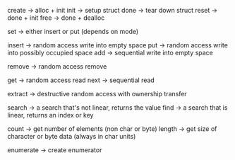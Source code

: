 create   ->  alloc + init
init     ->  setup struct
done     ->  tear down struct
reset    ->  done + init
free     ->  done + dealloc


set      -> either insert or put (depends on mode)

insert   -> random access write into empty space
put      -> random access write into possibly occupied space
add      -> sequential write into empty space

remove   -> random access remove

get      -> random access read
next     -> sequential read

extract  -> destructive random access with ownership transfer

search   -> a search that's not linear, returns the value
find     -> a search that is linear, returns an index or key

count    -> get number of elements (non char or byte)
length   -> get size of character or byte data (always in char units)

enumerate -> create enumerator
